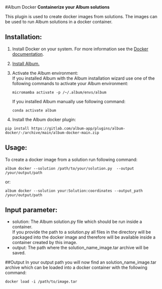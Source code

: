 #Album Docker
**Containerize your Album solutions**

This plugin is used to create docker images from solutions. The images can be used to run Album solutions in a docker 
container.

## Installation:
1. Install Docker on your system. For more information see the [Docker documentation](https://docs.docker.com/get-docker/).
2. [Install Album.](https://docs.album.solutions/en/latest/installation-instructions.html#)
3. Activate the Album environment: <br>
If you installed Album with the Album installation wizard use one of the following commands to activate your 
Album environment:
      ```
      micromamba activate -p /~/.album/envs/album
      ```
   If you installed Album manually use following command:
      ```
      conda activate album
      ```
     

4. Install the Album docker plugin:
```
pip install https://gitlab.com/album-app/plugins/album-docker/-/archive/main/album-docker-main.zip
```

## Usage:
To create a docker image from a solution run following command:
```
album docker --solution /path/to/your/solution.py  --output /your/output/path
```
or:
```
album docker --solution your:Solution:coordinates --output_path /your/output/path
```

## Input parameter:
- solution: The Album solution.py file which should be run inside a container. <br>
  If you provide the path to a solution.py all files in the directory will be
  packaged into the docker image and therefore will be available inside a container created by this image. 
- output: The path where the solution_name_image.tar archive will be saved. 

##Output
In your output path you will now find an solution_name_image.tar archive which can be loaded into a docker container 
with the following command:
  ```
  docker load -i /path/to/image.tar
  ```
